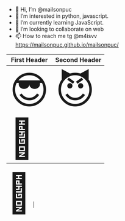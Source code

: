 - 👋 Hi, I’m @mailsonpuc
- 👀 I’m interested in python, javascript.
- 🌱 I’m currently learning JavaScript.
- 💞️ I’m looking to collaborate on web
- 📫 How to reach me tg @m4isvv
https://mailsonpuc.github.io/mailsonpuc/

| First Header  | Second Header |
| ------------- | ------------- |
| <span style='font-size:100px;'>&#128526;</span>  | <span style='font-size:100px;'>&#128520;</span>  |
| <span style='font-size:100px;'>&#129312;</span>  |  
<span style='font-size:100px;'>&#129324;</span>
  |    

<!---
mailsonpuc/mailsonpuc is a ✨ special ✨ repository because its `README.md` (this file) appears on your GitHub profile.
You can click the Preview link to take a look at your changes.
--->

